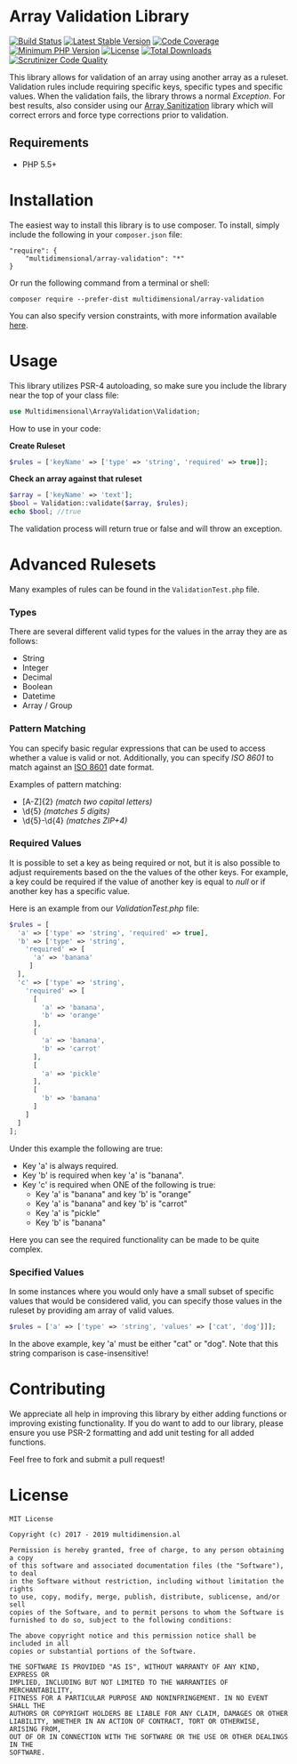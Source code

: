 # Array Validation Library

[![Build Status](https://travis-ci.org/multidimension-al/array-validation.svg)](https://travis-ci.org/multidimension-al/array-validation)
[![Latest Stable Version](https://poser.pugx.org/multidimensional/array-validation/v/stable.svg)](https://packagist.org/packages/multidimensional/array-validation)
[![Code Coverage](https://scrutinizer-ci.com/g/multidimension-al/array-validation/badges/coverage.png)](https://scrutinizer-ci.com/g/multidimension-al/array-validation/)
[![Minimum PHP Version](http://img.shields.io/badge/php-%3E%3D%205.5-8892BF.svg)](https://php.net/)
[![License](https://poser.pugx.org/multidimensional/array-validation/license.svg)](https://packagist.org/packages/multidimensional/array-validation)
[![Total Downloads](https://poser.pugx.org/multidimensional/array-validation/d/total.svg)](https://packagist.org/packages/multidimensional/array-validation)
[![Scrutinizer Code Quality](https://scrutinizer-ci.com/g/multidimension-al/array-validation/badges/quality-score.png)](https://scrutinizer-ci.com/g/multidimension-al/array-validation/)

This library allows for validation of an array using another array as a ruleset. Validation rules include requiring specific keys, specific types and specific values. When the validation fails, the library throws a normal _Exception_. For best results, also consider using our [Array Sanitization](https://github.com/multidimension-al/array-sanitization) library which will correct errors and force type corrections prior to validation.

## Requirements

* PHP 5.5+

# Installation

The easiest way to install this library is to use composer. To install, simply include the following in your ```composer.json``` file:

```
"require": {
    "multidimensional/array-validation": "*"
}
```

Or run the following command from a terminal or shell:

```
composer require --prefer-dist multidimensional/array-validation
```

You can also specify version constraints, with more information available [here](https://getcomposer.org/doc/articles/versions.md).

# Usage

This library utilizes PSR-4 autoloading, so make sure you include the library near the top of your class file:

```php
use Multidimensional\ArrayValidation\Validation;
```

How to use in your code:

__Create Ruleset__

```php
$rules = ['keyName' => ['type' => 'string', 'required' => true]];
```

__Check an array against that ruleset__

```php
$array = ['keyName' => 'text'];
$bool = Validation::validate($array, $rules);
echo $bool; //true
```

The validation process will return true or false and will throw an exception.

# Advanced Rulesets

Many examples of rules can be found in the ```ValidationTest.php``` file.

### Types

There are several different valid types for the values in the array they are as follows:

* String
* Integer
* Decimal
* Boolean
* Datetime
* Array / Group

### Pattern Matching

You can specify basic regular expressions that can be used to access whether a value is valid or not. Additionally, you can specify _ISO 8601_ to match against an [ISO 8601](https://en.wikipedia.org/wiki/ISO_8601) date format.

Examples of pattern matching:

* [A-Z]{2} _(match two capital letters)_
* \d{5} _(matches 5 digits)_
* \d{5}-\d{4} _(matches ZIP+4)_

### Required Values

It is possible to set a key as being required or not, but it is also possible to adjust requirements based on the the values of the other keys. For example, a key could be required if the value of another key is equal to _null_ or if another key has a specific value.

Here is an example from our _ValidationTest.php_ file:

```php
$rules = [
  'a' => ['type' => 'string', 'required' => true],
  'b' => ['type' => 'string',
    'required' => [
	  'a' => 'banana'
	 ]
  ],
  'c' => ['type' => 'string',
    'required' => [
	  [
	    'a' => 'banana',
		'b' => 'orange'
	  ],
	  [
		'a' => 'banana',
		'b' => 'carrot'
	  ],
	  [
		'a' => 'pickle'
	  ],
	  [
		'b' => 'banana'
	  ]
	]
  ]
];
```

Under this example the following are true:

* Key 'a' is always required.
* Key 'b' is required when key 'a' is "banana".
* Key 'c' is required when ONE of the following is true:
  * Key 'a' is "banana" and key 'b' is "orange"
  * Key 'a' is "banana" and key 'b' is "carrot"
  * Key 'a' is "pickle"
  * Key 'b' is "banana"  

Here you can see the required functionality can be made to be quite complex.

### Specified Values

In some instances where you would only have a small subset of specific values that would be considered valid, you can specify those values in the ruleset by providing am array of valid values.

```php
$rules = ['a' => ['type' => 'string', 'values' => ['cat', 'dog']]];
```

In the above example, key 'a' must be either "cat" or "dog". Note that this string comparison is case-insensitive!


# Contributing

We appreciate all help in improving this library by either adding functions or improving existing functionality. If you do want to add to our library, please ensure you use PSR-2 formatting and add unit testing for all added functions.

Feel free to fork and submit a pull request!

# License

    MIT License
    
    Copyright (c) 2017 - 2019 multidimension.al
    
    Permission is hereby granted, free of charge, to any person obtaining a copy
    of this software and associated documentation files (the "Software"), to deal
    in the Software without restriction, including without limitation the rights
    to use, copy, modify, merge, publish, distribute, sublicense, and/or sell
    copies of the Software, and to permit persons to whom the Software is
    furnished to do so, subject to the following conditions:
    
    The above copyright notice and this permission notice shall be included in all
    copies or substantial portions of the Software.
    
    THE SOFTWARE IS PROVIDED "AS IS", WITHOUT WARRANTY OF ANY KIND, EXPRESS OR
    IMPLIED, INCLUDING BUT NOT LIMITED TO THE WARRANTIES OF MERCHANTABILITY,
    FITNESS FOR A PARTICULAR PURPOSE AND NONINFRINGEMENT. IN NO EVENT SHALL THE
    AUTHORS OR COPYRIGHT HOLDERS BE LIABLE FOR ANY CLAIM, DAMAGES OR OTHER
    LIABILITY, WHETHER IN AN ACTION OF CONTRACT, TORT OR OTHERWISE, ARISING FROM,
    OUT OF OR IN CONNECTION WITH THE SOFTWARE OR THE USE OR OTHER DEALINGS IN THE
    SOFTWARE.